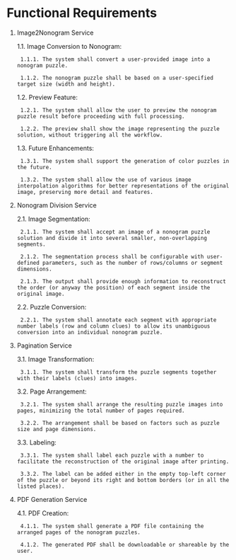 # Functional Requirements

1. Image2Nonogram Service

    1.1. Image Conversion to Nonogram:

        1.1.1. The system shall convert a user-provided image into a nonogram puzzle.

        1.1.2. The nonogram puzzle shall be based on a user-specified target size (width and height).

    1.2. Preview Feature:

        1.2.1. The system shall allow the user to preview the nonogram puzzle result before proceeding with full processing.

        1.2.2. The preview shall show the image representing the puzzle solution, without triggering all the workflow.

    1.3. Future Enhancements:

        1.3.1. The system shall support the generation of color puzzles in the future.

        1.3.2. The system shall allow the use of various image interpolation algorithms for better representations of the original image, preserving more detail and features.

2. Nonogram Division Service

    2.1. Image Segmentation:

        2.1.1. The system shall accept an image of a nonogram puzzle solution and divide it into several smaller, non-overlapping segments.

        2.1.2. The segmentation process shall be configurable with user-defined parameters, such as the number of rows/columns or segment dimensions.

        2.1.3. The output shall provide enough information to reconstruct the order (or anyway the position) of each segment inside the original image.

    2.2. Puzzle Conversion:

        2.2.1. The system shall annotate each segment with appropriate number labels (row and column clues) to allow its unambiguous conversion into an individual nonogram puzzle.

3. Pagination Service

    3.1. Image Transformation:

        3.1.1. The system shall transform the puzzle segments together with their labels (clues) into images.

    3.2. Page Arrangement:

        3.2.1. The system shall arrange the resulting puzzle images into pages, minimizing the total number of pages required.

        3.2.2. The arrangement shall be based on factors such as puzzle size and page dimensions.

    3.3. Labeling:

        3.3.1. The system shall label each puzzle with a number to facilitate the reconstruction of the original image after printing.

        3.3.2. The label can be added either in the empty top-left corner of the puzzle or beyond its right and bottom borders (or in all the listed places).

4. PDF Generation Service

    4.1. PDF Creation:

        4.1.1. The system shall generate a PDF file containing the arranged pages of the nonogram puzzles.

        4.1.2. The generated PDF shall be downloadable or shareable by the user.
